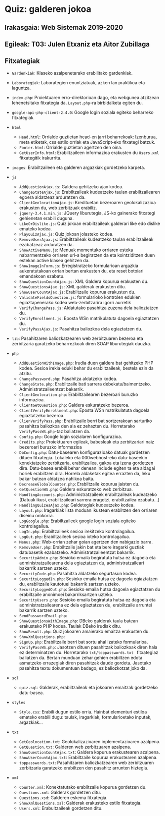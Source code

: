 # Quiz: galderen jokoa

## Irakasgaia: Web Sistemak 2019-2020

## Egileak: T03: Julen Etxaniz eta Aitor Zubillaga

## Fitxategiak

- ```Gardenkiak```: Klaseko azalpenetarako erabilitako gardenkiak.

- ```Laborategiak```: Laborategien enuntziatuak, azken lan praktikoa eta laguntza.

- ```index.php```: Proiektuaren erro-direktorioan dago, eta webgunea atzitzean lehenetsitako fitxategia da. ```Layout.php```-ra birbidalketa egiten du.

- ```google-api-php-client-2.4.0```: Google login soziala egiteko beharreko fitxategiak.

- ```html```
    - ```Head.html```: Orrialde guztietan head-en jarri beharrekoak: Izenburua, meta etiketak, css estilo orriak eta JavaScript-eko fitxategi batzuk.
    - ```Footer.html```: Orrialde guztietan agertzen den oina.
    - ```GetUserInfo.html```: Erabiltzaileen informazioa erakusten du ```Users.xml``` fitxategitik irakurrita.

- ```images```: Erabiltzaileen eta galderen argazkiak gordetzeko karpeta.

- ```js```
    - ```AddQuestionAjax.js```: Galdera gehitzeko ajax kodea.
    - ```ChangeStateAjax.js```: Erabiltzaileak kudeatzeko taulan erabiltzailearen egoera aldatzeaz arduratzen da.
    - ```ClientGeolocationAjax.js```: Kredituetan bezeroaren geolokalizazioa erakusten du, web zerbitzuak erabiliz.
    - ```jquery-3.4.1.min.js```: JQuery liburutegia, JS-ko gainerako fitxategi gehienetan erabili duguna.
    - ```LikeOrDislike.js```: Quiz jokoan erabiltzaileak galderari like edo dislike emateko kodea.
    - ```PlayQuizAjax.js```: Quiz jokoan jolasteko kodea.
    - ```RemoveUserAjax.js```: Erabiltzaileak kudeatzeko taulan erabiltzaileak ezabatzeaz arduratzen da.
    - ```ShowActiveMenu.js```: Menuak momentuko orriaren esteka nabarmentzeko orriaren url-a begiratzen da eta kointziditzen duen estekan active klasea gehitzen da.
    - ```ShowImageInForm.js```: Erregistratzeko formularioan argazkia aukeratutakoan orrian bertan erakusten du, eta reset botoiari emandakoan ezabatu.
    - ```ShowQuestionCountAjax.js```: XML Galdera kopurua erakusten du.
    - ```ShowQuestionsAjax.js```: XML galderak erakusten ditu.
    - ```ShowUserCountAjax.js```: Erabiltzaile kopurua erakusten du.
    - ```ValidateFieldsQuestion.js```: formularioko kontrolen edukien egiaztapenerako kodea web-zerbitzarira igorri aurretik
    - ```VerifyChangePass.js```: Aldatutako pasahitza zuzena dela balioztatzen du.
    - ```VerifyEnrollment.js```: Eposta WSn matrikulatuta dagoela egiaztatzen du.
    - ```VerifyPassAjax.js```: Pasahitza baliozkoa dela egiaztatzen du.

- ```lib```: Pasahitzaren baliozkatzearen web zerbitzuaren bezeroa eta zerbitzaria garatzeko beharrezkoak diren SOAP liburutegiak dauzka.

- ```php```
    - ```AddQuestionWithImage.php```: Irudia duen galdera bat gehitzeko PHP kodea. Sesioa irekia eduki behar du erabiltzaileak, bestela ezin da atzitu.
    - ```ChangePassword.php```: Pasahitza aldatzeko kodea.
    - ```ChangeState.php```: Erabiltzaile bati sarrera debekatu/baimentzeko. Administratzaileentzat bakarrik.
    - ```ClientGeolocation.php```: Erabiltzailearen bezeroari buruzko informazioa.
    - ```ClientGetQuestion.php```: Galdera eskuratzeko bezeroa.
    - ```ClientVerifyEnrollment.php```:  Eposta WSn matrikulatuta dagoela egiaztatzeko bezeroa.
    - ```ClienVerifyPass.php```: Erabiltzaile berri bat sortzerakoan sarturiko pasahitza
    baliozkoa den ala ez zehazten du. Horretarako ```VerifyPassWS.php```-taz baliatzen da.
    - ```Config.php```: Google login sozialaren konfigurazioa.
    - ```Credits.php```: Proiektuaren egileak, babesleak eta zerbitzariari naiz bezeroari buruzko informazioa
    - ```DbConfig.php```: Datu-basearen konfigurazioako datuak gordetzen dituen fitxategia. Lokaleko eta 000webhost-eko datu-baseekin konektatzeko zerbitzaria, erabiltzailea, gakoa eta izena gordetzen dira. Datu-basea erabili behar denean include egiten ta eta aldagai horiek erabiltzen dira. Horrela aldaketak egitea errazten da, leku bakar batean aldatzea nahikoa baita.
    - ```DecreaseGlobalCounter.php```: Erabiltzaile kopurua jaisten du.
    - ```GetQuestionWS.php```: Galdera eskuratzeko web zerbitzua.
    - ```HandlingAccounts.php```: Administratzaileek erabiltzaileak kudeatzeko (Datuak ikusi, erabiltzaileari sarrera eragotzi, erabiltzailea ezabatu...)
    - ```HandlingQuizesAjax.php```: Galdetegiak kudeatzeko kodea.
    - ```Layout.php```: Iragarkiak lista moduan ikustean erabiltzen den orriaren diseinu orokorra.
    - ```LogGoogle.php```: Erabiltzaileek google login soziala egiteko kontrolagailua.
    - ```LogIn.php```: Erabiltzaileek sesioa irekitzeko kontrolagailua.
    - ```LogOut.php```: Erabiltzaileek sesioa ixteko kontrolagailua.
    - ```Menus.php```: Web-orrian zehar goian agertzen den nabigazio barra.
    - ```RemoveUser.php```: Erabiltzaile jakin bat eta bere iragarki guztiak datubasetik ezabatzeko. Administratzaileentzat bakarrik.
    - ```SecurityAdmin.php```: Sesioko emaila begiratuta hutsa ez dagoela eta administratzailearena dela egiaztatzen du, administratzaileari bakarrik sartzen uzteko.
    - ```SecurityCode.php```: Pasahitza aldatzeko segurtasun kodea.
    - ```SecurityLoggedIn.php```: Sesioko emaila hutsa ez dagoela egiaztatzen du, erabiltzaile kautotuei bakarrik sartzen uzteko.
    - ```SecurityLoggedOut.php```: Sesioko emaila hutsa dagoela egiaztatzen du erabiltzaile anonimoei bakarriksartzen uzteko.
    - ```SecurityUsers.php```: Sesioko emaila begiratuta hutsa ez dagoela eta administratzailearena ez dela egiaztatzen du, erabiltzaile arruntei bakarrik sartzen uzteko.
    - ```SendPasswordEmail.php```:
    - ```ShowQuestionsWithImage.php```: DBeko galderak taula batean erakusteko PHP kodea. Taulak DBeko irudiak ditu.
    - ```ShowResult.php```: Quiz jokoaren amaierako emaitza erakusten du.
    - ```ShowXmlQuestions.php```:
    - ```SignUp.php```: Erabiltzaile berri bat sortu ahal izateko formularioa.
    - ```VerifyPassWS.php```: Jasotzen dituen pasahitzak baliozkoak diren hala ez determinatzen du. Horretarako ```txt/toppasswords.txt ``` fitxategiaz baliatzen da. Bertan munduan zehar gehien erabiltzen edota asmatzeko errazegiak diren pasahitzak daude gordeta. Jasotako pasahitza textu dokumentuan badago, ez baliozkotzat joko da.

- ```sql```
    - ```quiz.sql```: Galderak, erabiltzaileak eta jokoaren emaitzak gordetzeko datu-basea.

- ```styles```
    - ```Style.css```: Erabili dugun estilo orria. Hainbat elementuri estiloa emateko erabili dugu: taulak, iragarkiak, formularioetako inputak, argazkiak...

- ```txt```
    - ```GetGeolocation.txt```: Geolokalizazioaren inplementazioaren azalpena.
    - ```GetQuestion.txt```: Galderen web zerbitzuaren azalpena.
    - ```ShowQuestionCountAjax.txt```: Galdera kopurua erakustearen azalpena.
    - ```ShowUserCountAjax.txt```: Erabiltzaile kopurua erakustearen azalpena.
    - ```toppasswords.txt```: Pasahitzaren baliozkatzearen web zerbitzuaren zerbitzaria garatzeko erabiltzen den pasahitz arrunten hiztegia.

- ```xml```
    - ```Counter.xml```: Konektatutako erabiltzaile kopurua gordetzen du.
    - ```Questions.xml```: Galderak gordetzen ditu.
    - ```Questions.xsd```: Galderen eskema fitxategia.
    - ```ShowXmlQuestions.xsl```: Galderak erakusteko estilo fitxategia.
    - ```Users.xml```: Erabultzaileak gordetzen ditu.